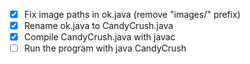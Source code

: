 - [x] Fix image paths in ok.java (remove "images/" prefix)
- [x] Rename ok.java to CandyCrush.java
- [x] Compile CandyCrush.java with javac
- [ ] Run the program with java CandyCrush
